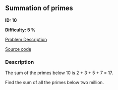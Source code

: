 ## Summation of primes

**ID: 10**

**Difficulty: 5 %**

[Problem Description](https://projecteuler.net/problem=10)

[Source code](main.cpp)

### Description
<div class="problem_content" role="problem">
<p>The sum of the primes below 10 is 2 + 3 + 5 + 7 = 17.</p>
<p>Find the sum of all the primes below two million.</p>
</div>